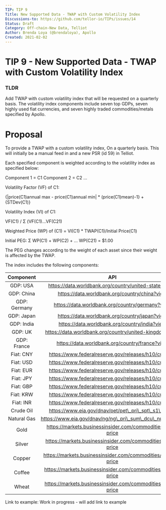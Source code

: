 ```yaml
---
TIP: TIP 9
Title: New Supported Data - TWAP with Custom Volatility Index
Discussions-to: https://github.com/tellor-io/TIPs/issues/14
Status: Draft
Category: Off-chain-New Data, Telliot
Author: Brenda Loya (@brendaloya), Apollo
Created: 2021-02-02
---
```


# TIP 9 - New Supported Data - TWAP with Custom Volatility Index

### TLDR

Add TWAP with custom volatility index that will be requested on a quarterly basis. The volatility index components include seven top GDPs, seven highly used fiat currencies, and seven highly traded commodities/metals specified by Apollo. 


# Proposal

To provide a TWAP with a custom volatility index, On a quarterly basis. This will initially be a manual feed in and a new PSR (id 59) in Telliot.

Each specified component is weighted according to the volatility index as specified below:

Component 1 = C1
Component 2 = C2 …

Volatility Factor (VF) of C1:

{|price(C1)annual max - price(C1)annual min| * (price(C1)mean)-1} + {STDev(C1)}

Volatility Index (VI) of C1:

VF(C1) / Σ (VF(C1)…VF(C21)

Weighted Price (WP) of (C1) = VI(C1) * TWAP(C1)/Initial Price(C1)

Initial PEG: Σ WP(C1) + WP(C2) + … WP(C21) = $1.00

The PEG changes according to the weight of each asset since their weight is affected by the TWAP. 

The index includes the following components: 

**Component**|**API**
:-----:|:-----:
GDP: USA|https://data.worldbank.org/country/united-states?view
GDP: China|https://data.worldbank.org/country/china?view
GDP: Germany|https://data.worldbank.org/country/germany?view
GDP: Japan|https://data.worldbank.org/country/japan?view
GDP: India|https://data.worldbank.org/country/india?view
GDP: UK|https://data.worldbank.org/country/united-kingdom?view
GDP: France|https://data.worldbank.org/country/france?view
Fiat: CNY|https://www.federalreserve.gov/releases/h10/current/
Fiat: USD|https://www.federalreserve.gov/releases/h10/current/
Fiat: EUR|https://www.federalreserve.gov/releases/h10/current/
Fiat: JPY|https://www.federalreserve.gov/releases/h10/current/
Fiat: GBP|https://www.federalreserve.gov/releases/h10/current/
Fiat: KRW|https://www.federalreserve.gov/releases/h10/current/
Fiat: INR|https://www.federalreserve.gov/releases/h10/current/
Crude Oil|https://www.eia.gov/dnav/pet/pet\_pri\_spt\_s1\_d.htm
Natural Gas|https://www.eia.gov/dnav/ng/ng\_pri\_sum\_dcu\_nus\_m.htm
Gold|https://markets.businessinsider.com/commodities/gold-price
Silver|https://markets.businessinsider.com/commodities/silver-price
Copper|https://markets.businessinsider.com/commodities/copper-price
Coffee|https://markets.businessinsider.com/commodities/coffee-price
Wheat|https://markets.businessinsider.com/commodities/wheat-price

Link to example:
Work in progress - will add link to example